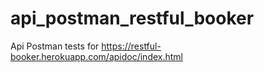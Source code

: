 # api_postman_restful_booker
Api Postman tests for https://restful-booker.herokuapp.com/apidoc/index.html
